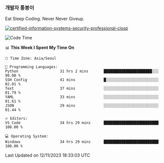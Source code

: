 ### 개발자 통붕이
Eat Sleep Coding.
Never Never Giveup.

[![certified-information-systems-security-professional-cissp](https://user-images.githubusercontent.com/44606727/157613689-acd84ec6-5f8f-4e79-89d9-a8d51f033634.png)](https://www.credly.com/badges/f394a010-85a0-450b-9136-8043af01d71c/public_url)

<!--START_SECTION:waka-->
![Code Time](http://img.shields.io/badge/Code%20Time-2%2C056%20hrs%201%20min-blue)

📊 **This Week I Spent My Time On** 

```text
🕑︎ Time Zone: Asia/Seoul

💬 Programming Languages: 
Python                   31 hrs 2 mins       ██████████████████████░░░   90.00 % 
SSH Config               41 mins             █░░░░░░░░░░░░░░░░░░░░░░░░   02.01 % 
Text                     37 mins             ░░░░░░░░░░░░░░░░░░░░░░░░░   01.79 % 
YAML                     33 mins             ░░░░░░░░░░░░░░░░░░░░░░░░░   01.61 % 
JSON                     29 mins             ░░░░░░░░░░░░░░░░░░░░░░░░░   01.44 % 

🔥 Editors: 
VS Code                  34 hrs 29 mins      █████████████████████████   100.00 % 

💻 Operating System: 
Windows                  34 hrs 29 mins      █████████████████████████   100.00 % 
```


 Last Updated on 12/11/2023 18:33:03 UTC
<!--END_SECTION:waka-->
